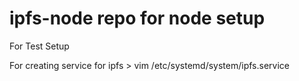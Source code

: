 # ipfs-node repo for node setup

For Test Setup

For creating service for ipfs > vim /etc/systemd/system/ipfs.service
